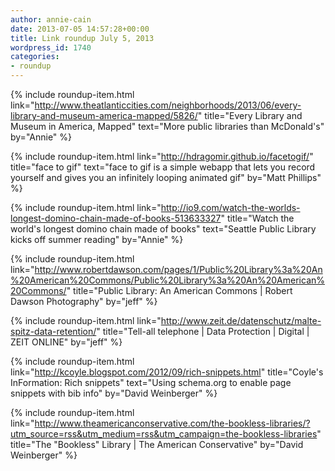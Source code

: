 ```yaml
---
author: annie-cain
date: 2013-07-05 14:57:28+00:00
title: Link roundup July 5, 2013
wordpress_id: 1740
categories:
- roundup
---
```


{% include roundup-item.html
  link="http://www.theatlanticcities.com/neighborhoods/2013/06/every-library-and-museum-america-mapped/5826/"
  title="Every Library and Museum in America, Mapped"
  text="More public libraries than McDonald's"
  by="Annie"
%}

{% include roundup-item.html
  link="http://hdragomir.github.io/facetogif/"
  title="face to gif"
  text="face to gif is a simple webapp that lets you record yourself and gives you an infinitely looping animated gif"
  by="Matt Phillips"
%}

{% include roundup-item.html
  link="http://io9.com/watch-the-worlds-longest-domino-chain-made-of-books-513633327"
  title="Watch the world's longest domino chain made of books"
  text="Seattle Public Library kicks off summer reading"
  by="Annie"
%}

{% include roundup-item.html
  link="http://www.robertdawson.com/pages/1/Public%20Library%3a%20An%20American%20Commons/Public%20Library%3a%20An%20American%20Commons/"
  title="Public Library: An American Commons | Robert Dawson Photography"
  by="jeff"
%}

{% include roundup-item.html
  link="http://www.zeit.de/datenschutz/malte-spitz-data-retention/"
  title="Tell-all telephone | Data Protection | Digital | ZEIT ONLINE"
  by="jeff"
%}

{% include roundup-item.html
  link="http://kcoyle.blogspot.com/2012/09/rich-snippets.html"
  title="Coyle's InFormation: Rich snippets"
  text="Using schema.org to enable page snippets with bib info"
  by="David Weinberger"
%}

{% include roundup-item.html
  link="http://www.theamericanconservative.com/the-bookless-libraries/?utm_source=rss&utm_medium=rss&utm_campaign=the-bookless-libraries"
  title="The "Bookless" Library | The American Conservative"
  by="David Weinberger"
%}
